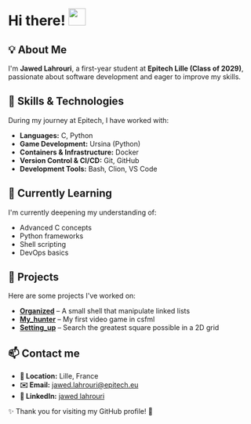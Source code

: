 # Hi there! <img src="https://github.com/TheDudeThatCode/TheDudeThatCode/blob/master/Assets/Hi.gif" width="35" />

## 💡 About Me  
I'm **Jawed Lahrouri**, a first-year student at **Epitech Lille (Class of 2029)**, passionate about software development and eager to improve my skills.  

## 🚀 Skills & Technologies  
During my journey at Epitech, I have worked with:  
- **Languages:** C, Python  
- **Game Development:** Ursina (Python)  
- **Containers & Infrastructure:** Docker  
- **Version Control & CI/CD:** Git, GitHub  
- **Development Tools:** Bash, Clion, VS Code  

## 🌱 Currently Learning  
I'm currently deepening my understanding of:  
- Advanced C concepts  
- Python frameworks  
- Shell scripting  
- DevOps basics  

## 📌 Projects  
Here are some projects I've worked on:  
- **[Organized](https://github.com/jawedlahrouri/organized-Epitech)** – A small shell that manipulate linked lists
- **[My_hunter](https://github.com/jawedlahrouri/My_hunter-Epitech)** – My first video game in csfml
- **[Setting_up](https://github.com/jawedlahrouri/Setting_up-Epitech-Epitech)** – Search the greatest square possible in a 2D grid

## 📫 Contact me  
- **📍 Location:** Lille, France  
- **✉️ Email:** jawed.lahrouri@epitech.eu  
- **🔗 LinkedIn:** [jawed lahrouri](https://linkedin.com/in/jawed-lahrouri)  

✨ Thank you for visiting my GitHub profile! 🚀  

